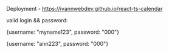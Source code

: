 Deployment - https://ivannwebdev.github.io/react-ts-calendar

valid login && password:

{username: "myname123",
password: "000"}
    
{username: "ann223",
password: "000"}
    


